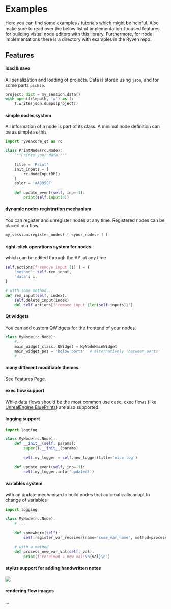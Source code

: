 # Examples

Here you can find some examples / tutorials which might be helpful. Also make sure to read over the below list of implementation-focused features for building visual node editors with this library. Furthermore, for node implementations there is a directory with examples in the Ryven repo.

## Features

#### load & save  
All serialization and loading of projects. Data is stored using `json`, and for some parts `pickle`.

```python
project: dict = my_session.data()
with open(filepath, 'w') as f:
    f.write(json.dumps(project))
```

#### simple nodes system  
All information of a node is part of its class. A minimal node definition can be as simple as this

```python
import ryvencore_qt as rc

class PrintNode(rc.Node):
    """Prints your data."""

    title = 'Print'
    init_inputs = [
        rc.NodeInputBP()
    ]
    color = '#A9D5EF'

    def update_event(self, inp=-1):
        print(self.input(0))
```

#### dynamic nodes registration mechanism  
You can register and unregister nodes at any time. Registered nodes can be placed in a flow.
```python
my_session.register_nodes( [ <your_nodes> ] )
```

#### right-click operations system for nodes  
which can be edited through the API at any time
```python
self.actions[f'remove input {i}'] = {
    'method': self.rem_input,
    'data': i,
}

# with some method...
def rem_input(self, index):
    self.delete_input(index)
    del self.actions[f'remove input {len(self.inputs)}']
```

#### Qt widgets  
You can add custom QWidgets for the frontend of your nodes.

```python
class MyNode(rc.Node):
    #...
    main_widget_class: QWidget = MyNodeMainWidget
    main_widget_pos = 'below ports'  # alternatively 'between ports'
    # ...
```

#### many different modifiable themes  
See [Features Page](https://leon-thomm.github.io/ryvencore-qt/features/).

#### exec flow support  
While data flows should be the most common use case, exec flows (like [UnrealEngine BluePrints](https://docs.unrealengine.com/4.26/en-US/ProgrammingAndScripting/Blueprints/)) are also supported.

#### logging support  
```python
import logging

class MyNode(rc.Node):
    def __init__(self, params):
        super().__init__(params)

        self.my_logger = self.new_logger(title='nice log')
    
    def update_event(self, inp=-1):
        self.my_logger.info('updated!')
```

#### variables system  
with an update mechanism to build nodes that automatically adapt to change of variables

```python
import logging

class MyNode(rc.Node):
    # ...
    
    def somewhere(self):
        self.register_var_receiver(name='some_var_name', method=process_new_var_val)
    
    # with a method
    def process_new_var_val(self, val):
        print(f'received a new val!\n{val}\n')
```

#### stylus support for adding handwritten notes  
![](./docs/img/stylus_light.png)

#### rendering flow images  
...